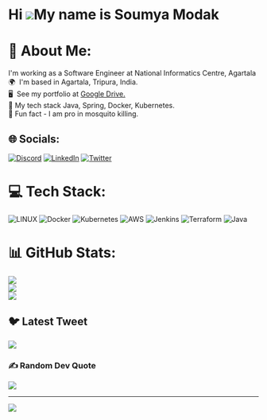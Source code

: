 Hi ![](https://user-images.githubusercontent.com/18350557/176309783-0785949b-9127-417c-8b55-ab5a4333674e.gif)My name is Soumya Modak
====================================================================================================================================

# 💫 About Me:
I'm working as a Software Engineer at National Informatics Centre, Agartala<br>🌍  I'm based in Agartala, Tripura, India.<br> 🖥️  See my portfolio at [Google Drive.](https://drive.google.com/file/d/1I24Z6gMmj_QNO5lLXfLWGZS2UFO5vrJb/view?usp=drive_link)<br>🧠 My tech stack Java, Spring, Docker, Kubernetes.<br> Fun fact - I am pro in mosquito killing.<br>

## 🌐 Socials:
[![Discord](https://img.shields.io/badge/Discord-%237289DA.svg?logo=discord&logoColor=white)](https://discord.gg/ronit043) [![LinkedIn](https://img.shields.io/badge/LinkedIn-%230077B5.svg?logo=linkedin&logoColor=white)](https://linkedin.com/in/soumya-modak) [![Twitter](https://img.shields.io/badge/Twitter-%231DA1F2.svg?logo=Twitter&logoColor=white)](https://twitter.com/ronit043) 

# 💻 Tech Stack:
![LINUX](https://img.shields.io/badge/Linux-FCC624?style=for-the-badge&logo=linux&logoColor=black) ![Docker](https://img.shields.io/badge/docker-%230db7ed.svg?style=for-the-badge&logo=docker&logoColor=white) ![Kubernetes](https://img.shields.io/badge/kubernetes-%23326ce5.svg?style=for-the-badge&logo=kubernetes&logoColor=white) ![AWS](https://img.shields.io/badge/AWS-%23FF9900.svg?style=for-the-badge&logo=amazon-aws&logoColor=white) ![Jenkins](https://img.shields.io/badge/jenkins-%232C5263.svg?style=for-the-badge&logo=jenkins&logoColor=white) ![Terraform](https://img.shields.io/badge/terraform-%235835CC.svg?style=for-the-badge&logo=terraform&logoColor=white) ![Java](https://img.shields.io/badge/java-%23ED8B00.svg?style=for-the-badge&logo=java&logoColor=white)

# 📊 GitHub Stats:
![](https://github-readme-stats.vercel.app/api?username=ronit043&theme=gruvbox&hide_border=false&include_all_commits=false&count_private=false)<br/>
![](https://github-readme-streak-stats.herokuapp.com/?user=ronit043&theme=gruvbox&hide_border=false)<br/>
![](https://github-readme-stats.vercel.app/api/top-langs/?username=ronit043&theme=gruvbox&hide_border=false&include_all_commits=false&count_private=false&layout=compact)

## 🐦 Latest Tweet
[![](https://gtce.itsvg.in/api?username=ronit043)](https://github.com/VishwaGauravIn/github-twitter-card-embed)

### ✍️ Random Dev Quote
![](https://quotes-github-readme.vercel.app/api?type=horizontal&theme=gruvbox)

---
[![](https://visitcount.itsvg.in/api?id=ronit043&icon=0&color=3)](https://visitcount.itsvg.in)
